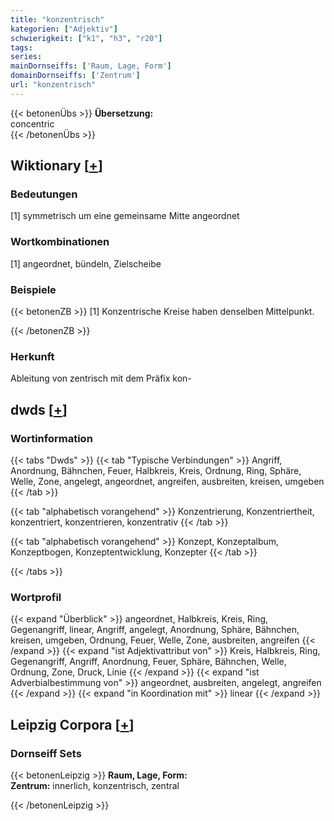 ```yaml
---
title: "konzentrisch"
kategorien: ["Adjektiv"]
schwierigkeit: ["k1", "h3", "r20"]
tags:
series:
mainDornseiffs: ['Raum, Lage, Form']
domainDornseiffs: ['Zentrum']
url: "konzentrisch"
---
```


{{< betonenÜbs >}}
**Übersetzung:**  
concentric  
{{< /betonenÜbs >}}

## Wiktionary [[+](https://de.wiktionary.org/wiki/konzentrisch)]

### Bedeutungen
[1] symmetrisch um eine gemeinsame Mitte angeordnet  

### Wortkombinationen
[1] angeordnet, bündeln, Zielscheibe  

### Beispiele
{{< betonenZB >}}
[1] Konzentrische Kreise haben denselben Mittelpunkt.  

{{< /betonenZB >}}
### Herkunft
Ableitung von zentrisch mit dem Präfix kon-  



## dwds [[+](https://www.dwds.de/wb/konzentrisch)]

### Wortinformation
{{< tabs "Dwds" >}}
{{< tab "Typische Verbindungen" >}}
Angriff, Anordnung, Bähnchen, Feuer, Halbkreis, Kreis, Ordnung, Ring, Sphäre, Welle, Zone, angelegt, angeordnet, angreifen, ausbreiten, kreisen, umgeben
{{< /tab >}}

{{< tab "alphabetisch vorangehend" >}}
Konzentrierung, Konzentriertheit, konzentriert, konzentrieren, konzentrativ
{{< /tab >}}

{{< tab "alphabetisch vorangehend" >}}
Konzept, Konzeptalbum, Konzeptbogen, Konzeptentwicklung, Konzepter
{{< /tab >}}

{{< /tabs >}}

### Wortprofil
{{< expand "Überblick" >}} angeordnet, Halbkreis, Kreis, Ring, Gegenangriff, linear, Angriff, angelegt, Anordnung, Sphäre, Bähnchen, kreisen, umgeben, Ordnung, Feuer, Welle, Zone, ausbreiten, angreifen {{< /expand >}}
{{< expand "ist Adjektivattribut von" >}} Kreis, Halbkreis, Ring, Gegenangriff, Angriff, Anordnung, Feuer, Sphäre, Bähnchen, Welle, Ordnung, Zone, Druck, Linie {{< /expand >}}
{{< expand "ist Adverbialbestimmung von" >}} angeordnet, ausbreiten, angelegt, angreifen {{< /expand >}}
{{< expand "in Koordination mit" >}} linear {{< /expand >}}

## Leipzig Corpora [[+](https://corpora.uni-leipzig.de/en/res?word=konzentrisch&corpusId=deu_newscrawl-public_2018)]

### Dornseiff Sets
{{< betonenLeipzig >}}
**Raum, Lage, Form:**  
**Zentrum:** innerlich, konzentrisch, zentral  

{{< /betonenLeipzig >}}
